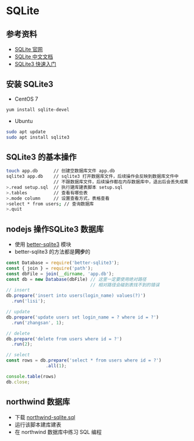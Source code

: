 # SQLite

## 参考资料

- [SQLite 官网](https://www.sqlite.org/)
- [SQLite 中文文档](https://sqlite.readdevdocs.com/docs.html)
- [SQLite3 快速入门](https://www.bilibili.com/video/BV1ua4y1Z7AZ/)

## 安装 SQLite3

- CentOS 7

```bash
yum install sqlite-devel
```

- Ubuntu

```bash
sudo apt update
sudo apt install sqlite3
```

## SQLite3 的基本操作

```bash
touch app.db      // 创建空数据库文件 app.db
sqlite3 app.db    // sqlite3 打开数据库文件，后续操作会反映到数据库文件中
                  // 不跟数据库文件，后续操作都在内存数据库中，退出后会丢失成果
>.read setup.sql  // 执行建库建表脚本 setup.sql
>.tables          // 查看有哪些表
>.mode column     // 设置查看方式，表格查看
>select * from users; // 查询数据库
>.quit
```

## nodejs 操作SQLite3 数据库

- 使用 [better-sqlite3](https://www.npmjs.com/package/better-sqlite3) 模块
- better-sqlite3 的方法都是**同步**的

```javascript
const Database = require('better-sqlite3');
const { join } = require('path');
const dbFile = join(__dirname, 'app.db');
const db = new Database(dbFile) // 这里一定要使用绝对路径
                                // 相对路径会碰到表找不到的错误
// insert
db.prepare('insert into users(login_name) values(?)')
  .run('lisi');

// update
db.prepare('update users set login_name = ? where id = ?')
  .run('zhangsan', 1);

// delete
db.prepare('delete from users where id = ?')
  .run(2);

// select
const rows = db.prepare('select * from users where id = ?')
               .all(1);

console.table(rows)
db.close;
```

## northwind 数据库

- 下载 [northwind-sqlite.sql](./northwind-sqlite.sql)
- 运行该脚本建库建表
- 在 northwind 数据库中练习 SQL 编程
